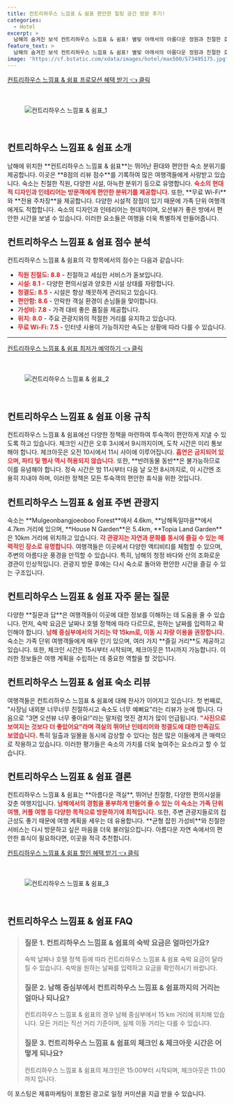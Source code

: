 ```yaml
---
title: 컨트리하우스 느낌표 & 쉼표 편안한 힐링 공간 방문 후기!
categories:
  - Hotel
excerpt: >
  남해의 숨겨진 보석 컨트리하우스 느낌표 & 쉼표! 별빛 아래서의 아름다운 정원과 친절한 호스트의 섬세한 서비스가 빛을 발하는 곳. 가족 여행객들 사이에서 대세로 떠오르고 있습니다. 예약하러 가볼까요?
feature_text: >
  남해의 숨겨진 보석 컨트리하우스 느낌표 & 쉼표! 별빛 아래서의 아름다운 정원과 친절한 호스트의 섬세한 서비스가 빛을 발하는 곳. 가족 여행객들 사이에서 대세로 떠오르고 있습니다. 예약하러 가볼까요?
image: 'https://cf.bstatic.com/xdata/images/hotel/max500/573495175.jpg?k=fde561c559ae8b846ca60630de8d2275e96798f64b1c622e9e435219a1f39a89&o=&hp=1'
---
```


<p><a class="modoo-button" href="https://tinyurl.com/22rmmwo3" rel="nofollow noopener">컨트리하우스 느낌표 &amp; 쉼표 프로모션 혜택 받기 👈 클릭</a></p><br/>
<figure class="image"><img alt="컨트리하우스 느낌표 &amp; 쉼표_1" src="https://cf.bstatic.com/xdata/images/hotel/max1024x768/543958007.jpg?k=96ad2791557b482198fb30327cc58b678caba1e4985d847f3a91949bf02dd6c3&amp;o=&amp;hp=1"/></figure><br/>
<h2 id="컨트리하우스_느낌표_쉼표_소개">컨트리하우스 느낌표 &amp; 쉼표 소개</h2>
<p>남해에 위치한 **컨트리하우스 느낌표 &amp; 쉼표**는 뛰어난 환대와 편안한 숙소 분위기를 제공합니다. 이곳은 **8점의 리뷰 점수**를 기록하여 많은 여행객들에게 사랑받고 있습니다. 숙소는 친절한 직원, 다양한 시설, 아늑한 분위기 등으로 유명합니다. <b><span style="color: #ee2323;">숙소의 현대적 디자인과 인테리어는 방문객에게 편안한 분위기를 제공합니다.</span></b> 또한, **무료 Wi-Fi**와 **전용 주차장**을 제공합니다. 다양한 시설적 장점이 있기 때문에 가족 단위 여행객에게도 적합합니다. 숙소의 디자인과 인테리어는 현대적이며, 오션뷰가 좋은 방에서 편안한 시간을 보낼 수 있습니다. 이러한 요소들은 여행을 더욱 특별하게 만들어줍니다.</p>
<h2 id="컨트리하우스_느낌표_쉼표_점수_분석">컨트리하우스 느낌표 &amp; 쉼표 점수 분석</h2>
<p>컨트리하우스 느낌표 &amp; 쉼표의 각 항목에서의 점수는 다음과 같습니다:</p>
<ul>
<li><b><span style="color: #ee2323;">직원 친절도: 8.8</span></b> - 친절하고 세심한 서비스가 돋보입니다.</li>
<li><b><span style="color: #ee2323;">시설: 8.1</span></b> - 다양한 편의시설과 양호한 시설 상태를 자랑합니다.</li>
<li><b><span style="color: #ee2323;">청결도: 8.5</span></b> - 시설은 항상 깨끗하게 관리되고 있습니다.</li>
<li><b><span style="color: #ee2323;">편안함: 8.6</span></b> - 안락한 객실 환경이 손님들을 맞이합니다.</li>
<li><b><span style="color: #ee2323;">가성비: 7.8</span></b> - 가격 대비 좋은 품질을 제공합니다.</li>
<li><b><span style="color: #ee2323;">위치: 8.0</span></b> - 주요 관광지와의 적절한 거리를 유지하고 있습니다.</li>
<li><b><span style="color: #ee2323;">무료 Wi-Fi: 7.5</span></b> - 인터넷 사용이 가능하지만 속도는 상황에 따라 다를 수 있습니다.</li>
</ul>
<hr/>
<p><a class="modoo-button" href="https://tinyurl.com/22rmmwo3" rel="nofollow noopener">컨트리하우스 느낌표 &amp; 쉼표 최저가 예약하기 👈 클릭</a></p><br/>
<figure class="image"><img alt="컨트리하우스 느낌표 &amp; 쉼표_2" src="https://cf.bstatic.com/xdata/images/hotel/max500/573495175.jpg?k=fde561c559ae8b846ca60630de8d2275e96798f64b1c622e9e435219a1f39a89&amp;o=&amp;hp=1"/></figure><br/>
<h2 id="컨트리하우스_느낌표_쉼표_이용규칙">컨트리하우스 느낌표 &amp; 쉼표 이용 규칙</h2>
<p>컨트리하우스 느낌표 &amp; 쉼표에선 다양한 정책을 마련하여 투숙객이 편안하게 지낼 수 있도록 하고 있습니다. 체크인 시간은 오후 3시에서 9시까지이며, 도착 시간은 미리 통보해야 합니다. 체크아웃은 오전 10시에서 11시 사이에 이루어집니다. <b><span style="color: #ee2323;">흡연은 금지되어 있으며, 파티 및 행사 역시 허용되지 않습니다.</span></b> 또한, **반려동물 동반**은 불가능하므로 이를 유념해야 합니다. 정숙 시간은 밤 11시부터 다음 날 오전 8시까지로, 이 시간엔 조용히 지내야 하며, 이러한 정책은 모든 투숙객의 편안한 휴식을 위한 것입니다.</p>
<h2 id="컨트리하우스_느낌표_쉼표_주변_관광지">컨트리하우스 느낌표 &amp; 쉼표 주변 관광지</h2>
<p>숙소는 **Mulgeonbangjoeoboo Forest**에서 4.6km, **남해독일마을**에서 4.7km 거리에 있으며, **House N Garden**은 5.4km, **Topia Land Garden**은 10km 거리에 위치하고 있습니다. <b><span style="color: #ee2323;">각 관광지는 자연과 문화를 동시에 즐길 수 있는 매력적인 장소로 유명합니다.</span></b> 여행객들은 이곳에서 다양한 액티비티를 체험할 수 있으며, 주변의 아름다운 풍경을 만끽할 수 있습니다. 특히, 남해의 청정 바다와 산의 조화로운 경관이 인상적입니다. 관광지 방문 후에는 다시 숙소로 돌아와 편안한 시간을 즐길 수 있는 구조입니다.</p>
<h2 id="컨트리하우스_느낌표_쉼표_자주_묻는_질문">컨트리하우스 느낌표 &amp; 쉼표 자주 묻는 질문</h2>
<p>다양한 **질문과 답**은 여행객들이 이곳에 대한 정보를 이해하는 데 도움을 줄 수 있습니다. 먼저, 숙박 요금은 날짜나 호텔 정책에 따라 다르므로, 원하는 날짜를 입력하고 확인해야 합니다. <b><span style="color: #ee2323;">남해 중심부에서의 거리는 약 15km로, 이동 시 차량 이용을 권장합니다.</span></b> 숙소는 가족 단위 여행객들에게 매우 인기 있으며, 여러 가지 **즐길 거리**도 제공하고 있습니다. 또한, 체크인 시간은 15시부터 시작되며, 체크아웃은 11시까지 가능합니다. 이러한 정보들은 여행 계획을 수립하는 데 중요한 역할을 할 것입니다.</p>
<h2 id="컨트리하우스_느낌표_쉼표_숙소_리뷰">컨트리하우스 느낌표 &amp; 쉼표 숙소 리뷰</h2>
<p>여행객들은 컨트리하우스 느낌표 &amp; 쉼표에 대해 찬사가 이어지고 있습니다. 첫 번째로, "사장님 내외분 너무너무 친절하시고 숙소도 너무 예뻐요"라는 리뷰가 눈에 띕니다. 다음으로 "3면 오션뷰 너무 좋아요!"라는 말처럼 멋진 경치가 많이 언급됩니다. <b><span style="color: #ee2323;">"사진으로 보여지는 것보다 더 좋았어요"라며 객실의 뛰어난 인테리어와 청결도에 대한 만족감도 보였습니다.</span></b> 특히 일출과 일몰을 동시에 감상할 수 있다는 점은 많은 이들에게 큰 매력으로 작용하고 있습니다. 이러한 평가들은 숙소의 가치를 더욱 높여주는 요소라고 할 수 있습니다.</p>
<h2 id="컨트리하우스_느낌표_쉼표_결론">컨트리하우스 느낌표 &amp; 쉼표 결론</h2>
<p>컨트리하우스 느낌표 &amp; 쉼표는 **아름다운 객실**, 뛰어난 친절함, 다양한 편의시설을 갖춘 여행지입니다. <b><span style="color: #ee2323;">남해에서의 경험을 풍부하게 만들어 줄 수 있는 이 숙소는 가족 단위 여행, 커플 여행 등 다양한 목적으로 방문하기에 최적입니다.</span></b> 또한, 주변 관광지들로의 접근성도 좋기 때문에 여행 계획을 세우는 데 유용합니다. **균형 잡힌 가성비**와 친절한 서비스는 다시 방문하고 싶은 마음을 더욱 불러일으킵니다. 아름다운 자연 속에서의 편안한 휴식이 필요하다면, 이곳을 적극 추천합니다.</p>
<p><a class="modoo-button" href="https://tinyurl.com/22rmmwo3" rel="nofollow noopener">컨트리하우스 느낌표 & 쉼표 할인 혜택 받기 👈 클릭</a></p><br>

<figure class="image"><img src="https://cf.bstatic.com/xdata/images/hotel/max500/557412142.jpg?k=50c6910997f7268bc7fe3f075a2dd0c99dc19417c244c8841fb123149ebddc59&o=&hp=1" alt="컨트리하우스 느낌표 & 쉼표_3"></figure><br>
<h2 id="컨트리하우스 느낌표 & 쉼표_FAQ">컨트리하우스 느낌표 & 쉼표 FAQ</h2>
<div itemscope="" itemtype="https://schema.org/FAQPage"> 
<blockquote> 
<div itemscope="" itemprop="mainEntity" itemtype="https://schema.org/Question"> 
<h3 id="질문_1" itemprop="name">질문 1. 컨트리하우스 느낌표 & 쉼표의 숙박 요금은 얼마인가요?</h3> 
<div itemscope="" itemprop="acceptedAnswer" itemtype="https://schema.org/Answer"> 
<span itemprop="text"> 
<p>숙박 날짜나 호텔 정책 등에 따라 컨트리하우스 느낌표 & 쉼표 숙박 요금이 달라질 수 있습니다. 숙박을 원하는 날짜를 입력하고 요금을 확인하시기 바랍니다.</p> 
</span> 
</div> 
</div> 

<div itemscope="" itemprop="mainEntity" itemtype="https://schema.org/Question"> 
<h3 id="질문_2" itemprop="name">질문 2. 남해 중심부에서 컨트리하우스 느낌표 & 쉼표까지의 거리는 얼마나 되나요?</h3> 
<div itemscope="" itemprop="acceptedAnswer" itemtype="https://schema.org/Answer"> 
<span itemprop="text"> 
<p>컨트리하우스 느낌표 & 쉼표의 경우 남해 중심부에서 15 km 거리에 위치해 있습니다. 모든 거리는 직선 거리 기준이며, 실제 이동 거리는 다를 수 있습니다.</p> 
</span> 
</div> 
</div> 

<div itemscope="" itemprop="mainEntity" itemtype="https://schema.org/Question"> 
<h3 id="질문_3" itemprop="name">질문 3. 컨트리하우스 느낌표 & 쉼표의 체크인 & 체크아웃 시간은 어떻게 되나요?</h3> 
<div itemscope="" itemprop="acceptedAnswer" itemtype="https://schema.org/Answer"> 
<span itemprop="text"> 
<p>컨트리하우스 느낌표 & 쉼표의 체크인은 15:00부터 시작되며, 체크아웃은 11:00까지 입니다.</p> 
</span> 
</div> 
</div> 
</blockquote> 
</div><p>이 포스팅은 제휴마케팅이 포함된 광고로 일정 커미션을 지급 받을 수 있습니다.</p>

